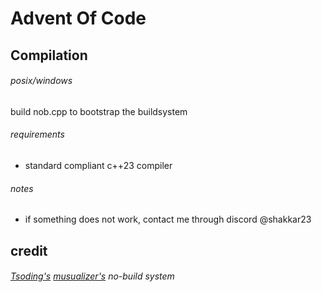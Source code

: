 # Advent Of Code

## Compilation
###### posix/windows
build nob.cpp to bootstrap the buildsystem
###### requirements
- standard compliant c++23 compiler
###### notes
- if something does not work, contact me through discord @shakkar23

## credit
###### [Tsoding's](https://github.com/tsoding) [musualizer's](https://github.com/tsoding/musializer) no-build system 